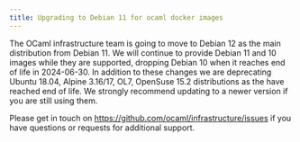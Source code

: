 ```yaml
---
title: Upgrading to Debian 11 for ocaml docker images
---
```


The OCaml infrastructure team is going to move to Debian 12 as the main distribution from Debian 11. We will continue to provide Debian 11 and 10 images while they are supported, dropping Debian 10 when it reaches end of life in 2024-06-30. In addition to these changes we are deprecating Ubuntu 18.04, Alpine 3.16/17, OL7, OpenSuse 15.2 distributions as the have reached end of life. We strongly recommend updating to a newer version if you are still using them.

Please get in touch on https://github.com/ocaml/infrastructure/issues if you have questions or requests for additional support.